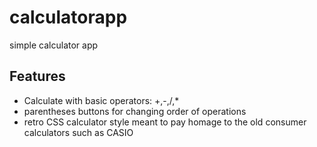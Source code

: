# calculatorapp
simple calculator app


## Features
- Calculate with basic operators: +,-,/,*
- parentheses buttons for changing order of operations
- retro CSS calculator style meant to pay homage to the old consumer calculators such as CASIO
